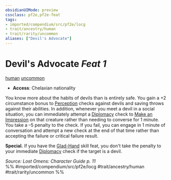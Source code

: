 ```yaml
---
obsidianUIMode: preview
cssclass: pf2e,pf2e-feat
tags:
- imported/compendium/src/pf2e/locg
- trait/ancestry/human
- trait/rarity/uncommon
aliases: ["Devil's Advocate"]
---
```

# Devil's Advocate  *Feat 1*  
[human](human.md)  [uncommon](uncommon.md)  

- **Access**: Chelaxian nationality

You know more about the habits of devils than is entirely safe. You gain a +2 circumstance bonus to [Perception](../skills.md#Perception) checks against devils and saving throws against their abilities. In addition, whenever you meet a devil in a social situation, you can immediately attempt a [Diplomacy](../skills.md#Diplomacy) check to [Make an Impression](make-an-impression.md) on that creature rather than needing to converse for 1 minute. You take a –5 penalty to the check. If you fail, you can engage in 1 minute of conversation and attempt a new check at the end of that time rather than accepting the failure or critical failure result.

**Special.** If you have the [Glad-Hand](glad-hand.md) skill feat, you don't take the penalty to your immediate [Diplomacy](../skills.md#Diplomacy) check if the target is a devil.

*Source: Lost Omens: Character Guide p. 11*  
%% #imported/compendium/src/pf2e/locg #trait/ancestry/human #trait/rarity/uncommon %%